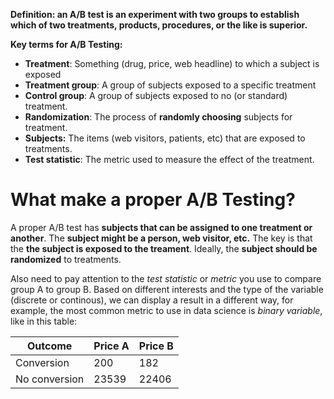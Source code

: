 **Definition: an A/B test is an experiment with two groups to establish which of two treatments,  products, procedures, or the like is superior.**

**Key terms for A/B Testing:**
- **Treatment**: Something (drug, price, web headline) to which a subject is exposed
- **Treatment group**: A group of subjects exposed to a specific treatment
- **Control group**: A group of subjects exposed to no (or standard) treatment. 
- **Randomization**: The process of **randomly choosing** subjects for treatment.
- **Subjects:** The items (web visitors, patients, etc) that are exposed to treatments.
- **Test statistic**: The metric used to measure the effect of the treatment.

# What make a proper A/B Testing?

A proper A/B test has **subjects that can be assigned to one treatment or another**. The **subject might be a person, web visitor, etc.** The key is that the **the subject is exposed to the treament**. Ideally, the **subject should be randomized** to treatments. 

Also need to pay attention to the *test statistic* or *metric* you use to compare group A to group B. Based on different interests and the type of the variable (discrete or continous), we can display a result in a different way, for example, the most common metric to use in data science is *binary variable*, like in this table:

| Outcome       | Price A | Price B |
| ------------- | ------- | ------- |
| Conversion    | 200     | 182     |
| No conversion | 23539   | 22406   |

